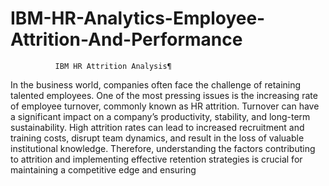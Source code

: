 # IBM-HR-Analytics-Employee-Attrition-And-Performance
              IBM HR Attrition Analysis¶


In the business world, companies often face the challenge of retaining talented employees. One of the most
pressing issues is the increasing rate of employee turnover, commonly known as HR attrition. Turnover can have
a significant impact on a company’s productivity, stability, and long-term sustainability. High attrition rates can lead
to increased recruitment and training costs, disrupt team dynamics, and result in the loss of valuable institutional
knowledge. Therefore, understanding the factors contributing to attrition and implementing effective retention
strategies is crucial for maintaining a competitive edge and ensuring
